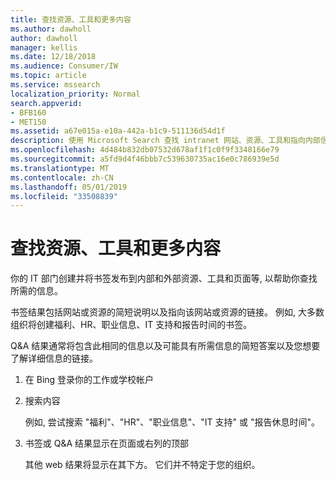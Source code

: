 ```yaml
---
title: 查找资源、工具和更多内容
ms.author: dawholl
author: dawholl
manager: kellis
ms.date: 12/18/2018
ms.audience: Consumer/IW
ms.topic: article
ms.service: mssearch
localization_priority: Normal
search.appverid:
- BFB160
- MET150
ms.assetid: a67e015a-e10a-442a-b1c9-511136d54d1f
description: 使用 Microsoft Search 查找 intranet 网站、资源、工具和指向内部信息的链接
ms.openlocfilehash: 4d484b832db07532d678af1f1c0f9f3348166e79
ms.sourcegitcommit: a5fd9d4f46bbb7c539630735ac16e0c786939e5d
ms.translationtype: MT
ms.contentlocale: zh-CN
ms.lasthandoff: 05/01/2019
ms.locfileid: "33508839"
---
```

# <a name="find-resources-tools-and-more"></a>查找资源、工具和更多内容

你的 IT 部门创建并将书签发布到内部和外部资源、工具和页面等, 以帮助你查找所需的信息。
  
书签结果包括网站或资源的简短说明以及指向该网站或资源的链接。 例如, 大多数组织将创建福利、HR、职业信息、IT 支持和报告时间的书签。
  
Q&A 结果通常将包含此相同的信息以及可能具有所需信息的简短答案以及您想要了解详细信息的链接。
  
1. 在 Bing 登录你的工作或学校帐户 
    
2. 搜索内容
    
    例如, 尝试搜索 "福利"、"HR"、"职业信息"、"IT 支持" 或 "报告休息时间"。
    
3. 书签或 Q&A 结果显示在页面或右列的顶部
    
    其他 web 结果将显示在其下方。 它们并不特定于您的组织。

  

